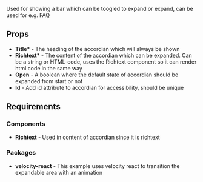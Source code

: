 Used for showing a bar which can be toogled to expand or expand, can be used for e.g. FAQ

## Props

-   **Title\*** - The heading of the accordian which will always be shown
-   **Richtext\*** - The content of the accordian which can be expanded. Can be a string or HTML-code, uses the Richtext component so it can render html code in the same way
-   **Open** - A boolean where the default state of accordian should be expanded from start or not
-   **Id** - Add id attribute to accordian for accessibility, should be unique

## Requirements

### Components

-   **Richtext** - Used in content of accordian since it is richtext

### Packages

-   **velocity-react** - This example uses velocity react to transition the expandable area with an animation
